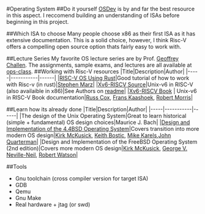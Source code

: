 #Operating System
##Do it yourself
[OSDev](https://wiki.osdev.org) is by and far the best resource in this aspect. I reccomend building an understanding of ISAs before beginning in this project.

##Which ISA to choose
Many people choose x86 as their first ISA as it has extensive documentation. This is a solid choice, however, I think Risc-V offers a compelling open source option thats fairly easy to work with.

##Lecture Series
My favorite OS lecture series are by Prof. [Geoffrey Challen](https://www.geoffreychallen.com/). The assignments, sample exams, and lectures are all available at [ops-class](https://ops-class.org/).
##Working with Risc-V resources
|Title|Description|Author|
|-----|-----------|------|
|[RISC-V OS Using Rust](https://osblog.stephenmarz.com/ch1.html)|Good tutorial of how to work with Risc-v (in rust)|[Stephen Marz](https://marz.utk.edu/)|
|[Xv6-RISCV Source](https://github.com/mit-pdos/xv6-riscv#readme)|Unix-v6 in RISC-V (also availaible in x86)|See Authors on [readme](https://github.com/mit-pdos/xv6-riscv/blob/riscv/README)|
|[Xv6-RISCV Book](https://pdos.csail.mit.edu/6.828/2020/xv6/book-riscv-rev1.pdf) | Unix-v6 in RISC-V Book documentation|[Russ Cox](https://swtch.com/~rsc/), [Frans Kaashoek](http://people.csail.mit.edu/kaashoek/), [Robert Morris](https://www.csail.mit.edu/person/robert-morris)|

##Learn how its already done
|Title|Description|Author|
|-----|-----------|------|
|The design of the Unix Operating System|Great to learn historical (simple + fundamental) OS design choices|Maurice J. Bach|
|[Design and Implementation of the 4.4BSD Operating System](https://docs.freebsd.org/en/books/design-44bsd/)|Covers transition into more modern OS design|[Kirk McKusick](https://www.mckusick.com/), [Keith Bostic](https://bostic.com), [Mike Karels](https://www.linkedin.com/in/mike-karels-9b890020/),[John Quarterman](https://www.wikiwand.com/en/John_Quarterman)|
|Design and Implementation of the FreeBSD Operating System (2nd edition)|Covers more modern OS design|[Kirk McKusick](https://www.mckusick.com/), [George V. Neville-Neil](https://http://www.neville-neilconsulting.com/), [Robert Watson](https://www.cl.cam.ac.uk/~rnw24/)|

##Tools
- Gnu toolchain (cross compiler version for target ISA) 
- GDB
- Qemu
- Gnu Make 
- Real hardware + jtag (or swd)
